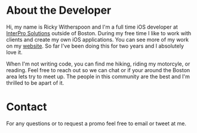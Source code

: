 # About the Developer
Hi, my name is Ricky Witherspoon and I'm a full time iOS developer at [InterPro Solutions](https://interprosoft.com/) outside of Boston. During my free time I like to work with clients and create my own iOS applications. You can see more of my work on my [website](https://rsw3.xyz/). So far I've been doing this for two years and I absolutely love it.

When I'm not writing code, you can find me hiking, riding my motorcyle, or reading. Feel free to reach out so we can chat or if your around the Boston area lets try to meet up. The people in this community are the best and I'm thrilled to be apart of it.

# Contact
For any questions or to request a promo feel free to email or tweet at me.